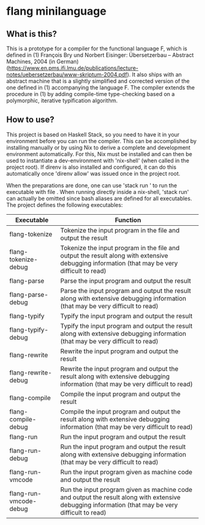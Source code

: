 # flang minilanguage
## What is this?
This is a prototype for a compiler for the functional language F, which is defined in (1) François Bry und Norbert Eisinger: Übersetzerbau – Abstract Machines, 2004 (in German) (https://www.en.pms.ifi.lmu.de/publications/lecture-notes/uebersetzerbau/www-skriptum-2004.pdf).
It also ships with an abstract machine that is a slightly simplified and corrected version of the one defined in (1) accompanying the language F.
The compiler extends the procedure in (1) by adding compile-time type-checking based on a polymorphic, iterative typification algorithm.
## How to use?
This project is based on Haskell Stack, so you need to have it in your environment before you can run the compiler.
This can be accomplished by installing manually or by using Nix to derive a complete and development environment automatically.
For this, Nix must be installed and can then be used to instantiate a dev-environment with 'nix-shell' (when called in the project root).
If direnv is also installed and configured, it can do this automatically once 'direnv allow' was issued once in the project root.

When the preparations are done, one can use 'stack run <executable> <filepath>' to run the executable <filepath> with file <filepath>.
When running directly inside a nix-shell, 'stack run' can actually be omitted since bash aliases are defined for all executables.
The project defines the following executables:

| Executable             | Function                                                                                                                                          |
| ---------------------- | ------------------------------------------------------------------------------------------------------------------------------------------------- |
| flang-tokenize         | Tokenize the input program in the file and output the result                                                                                      |
| flang-tokenize-debug   | Tokenize the input program in the file and output the result along with extensive debugging information (that may be very difficult to read)      |
| flang-parse            | Parse the input program and output the result                                                                                                     |
| flang-parse-debug      | Parse the input program and output the result along with extensive debugging information (that may be very difficult to read)                     |
| flang-typify           | Typify the input program and output the result                                                                                                    |
| flang-typify-debug     | Typify the input program and output the result along with extensive debugging information (that may be very difficult to read)                    |
| flang-rewrite          | Rewrite the input program and output the result                                                                                                   |
| flang-rewrite-debug    | Rewrite the input program and output the result along with extensive debugging information (that may be very difficult to read)                   |
| flang-compile          | Compile the input program and output the result                                                                                                   |
| flang-compile-debug    | Compile the input program and output the result along with extensive debugging information (that may be very difficult to read)                   |
| flang-run              | Run the input program and output the result                                                                                                       |
| flang-run-debug        | Run the input program and output the result along with extensive debugging information (that may be very difficult to read)                       |
| flang-run-vmcode       | Run the input program given as machine code and output the result                                                                                 |
| flang-run-vmcode-debug | Run the input program given as machine code and output the result along with extensive debugging information (that may be very difficult to read) |